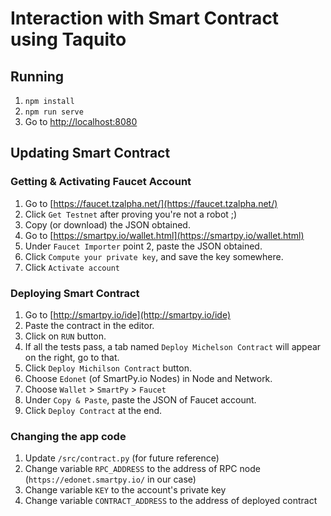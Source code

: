 # Interaction with Smart Contract using Taquito

## Running

1. `npm install`
2. `npm run serve`
3. Go to [http://localhost:8080](http://localhost:8080)

## Updating Smart Contract

### Getting & Activating Faucet Account

1. Go to [https://faucet.tzalpha.net/](https://faucet.tzalpha.net/)
2. Click `Get Testnet` after proving you're not a robot ;)
3. Copy (or download) the JSON obtained.
4. Go to [https://smartpy.io/wallet.html](https://smartpy.io/wallet.html)
5. Under `Faucet Importer` point 2, paste the JSON obtained.
6. Click `Compute your private key`, and save the key somewhere.
7. Click `Activate account`

### Deploying Smart Contract

1. Go to [http://smartpy.io/ide](http://smartpy.io/ide)
2. Paste the contract in the editor.
3. Click on `RUN` button.
4. If all the tests pass, a tab named `Deploy Michelson Contract` will appear on the right, go to that.
5. Click `Deploy Michilson Contract` button.
6. Choose `Edonet` (of SmartPy.io Nodes) in Node and Network.
7. Choose `Wallet` > `SmartPy` > `Faucet`
8. Under `Copy & Paste`, paste the JSON of Faucet account.
9. Click `Deploy Contract` at the end.

### Changing the app code

1. Update `/src/contract.py` (for future reference)
2. Change variable `RPC_ADDRESS` to the address of RPC node (`https://edonet.smartpy.io/` in our case)
3. Change variable `KEY` to the account's private key
4. Change variable `CONTRACT_ADDRESS` to the address of deployed contract
